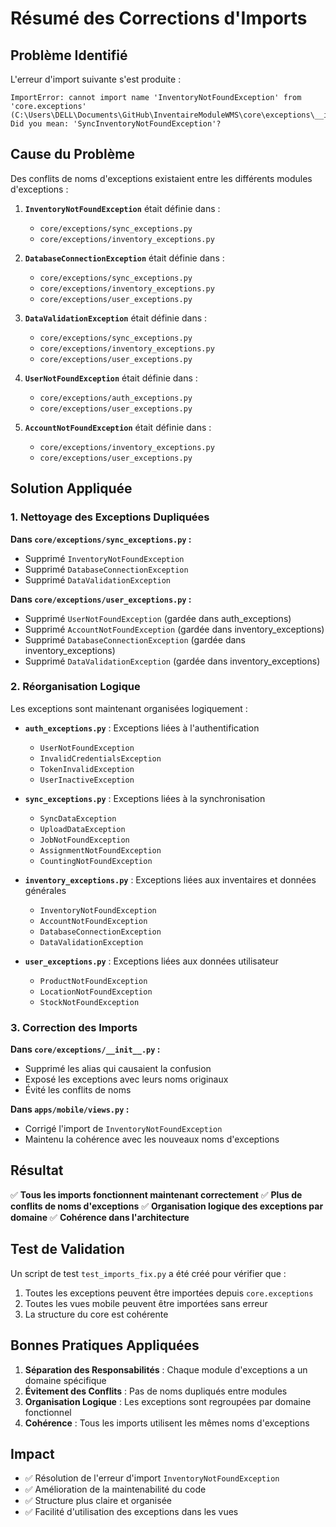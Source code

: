# Résumé des Corrections d'Imports

## Problème Identifié

L'erreur d'import suivante s'est produite :
```
ImportError: cannot import name 'InventoryNotFoundException' from 'core.exceptions' (C:\Users\DELL\Documents\GitHub\InventaireModuleWMS\core\exceptions\__init__.py). Did you mean: 'SyncInventoryNotFoundException'?
```

## Cause du Problème

Des conflits de noms d'exceptions existaient entre les différents modules d'exceptions :

1. **`InventoryNotFoundException`** était définie dans :
   - `core/exceptions/sync_exceptions.py`
   - `core/exceptions/inventory_exceptions.py`

2. **`DatabaseConnectionException`** était définie dans :
   - `core/exceptions/sync_exceptions.py`
   - `core/exceptions/inventory_exceptions.py`
   - `core/exceptions/user_exceptions.py`

3. **`DataValidationException`** était définie dans :
   - `core/exceptions/sync_exceptions.py`
   - `core/exceptions/inventory_exceptions.py`
   - `core/exceptions/user_exceptions.py`

4. **`UserNotFoundException`** était définie dans :
   - `core/exceptions/auth_exceptions.py`
   - `core/exceptions/user_exceptions.py`

5. **`AccountNotFoundException`** était définie dans :
   - `core/exceptions/inventory_exceptions.py`
   - `core/exceptions/user_exceptions.py`

## Solution Appliquée

### 1. **Nettoyage des Exceptions Dupliquées**

**Dans `core/exceptions/sync_exceptions.py` :**
- Supprimé `InventoryNotFoundException`
- Supprimé `DatabaseConnectionException`
- Supprimé `DataValidationException`

**Dans `core/exceptions/user_exceptions.py` :**
- Supprimé `UserNotFoundException` (gardée dans auth_exceptions)
- Supprimé `AccountNotFoundException` (gardée dans inventory_exceptions)
- Supprimé `DatabaseConnectionException` (gardée dans inventory_exceptions)
- Supprimé `DataValidationException` (gardée dans inventory_exceptions)

### 2. **Réorganisation Logique**

Les exceptions sont maintenant organisées logiquement :

- **`auth_exceptions.py`** : Exceptions liées à l'authentification
  - `UserNotFoundException`
  - `InvalidCredentialsException`
  - `TokenInvalidException`
  - `UserInactiveException`

- **`sync_exceptions.py`** : Exceptions liées à la synchronisation
  - `SyncDataException`
  - `UploadDataException`
  - `JobNotFoundException`
  - `AssignmentNotFoundException`
  - `CountingNotFoundException`

- **`inventory_exceptions.py`** : Exceptions liées aux inventaires et données générales
  - `InventoryNotFoundException`
  - `AccountNotFoundException`
  - `DatabaseConnectionException`
  - `DataValidationException`

- **`user_exceptions.py`** : Exceptions liées aux données utilisateur
  - `ProductNotFoundException`
  - `LocationNotFoundException`
  - `StockNotFoundException`

### 3. **Correction des Imports**

**Dans `core/exceptions/__init__.py` :**
- Supprimé les alias qui causaient la confusion
- Exposé les exceptions avec leurs noms originaux
- Évité les conflits de noms

**Dans `apps/mobile/views.py` :**
- Corrigé l'import de `InventoryNotFoundException`
- Maintenu la cohérence avec les nouveaux noms d'exceptions

## Résultat

✅ **Tous les imports fonctionnent maintenant correctement**
✅ **Plus de conflits de noms d'exceptions**
✅ **Organisation logique des exceptions par domaine**
✅ **Cohérence dans l'architecture**

## Test de Validation

Un script de test `test_imports_fix.py` a été créé pour vérifier que :
1. Toutes les exceptions peuvent être importées depuis `core.exceptions`
2. Toutes les vues mobile peuvent être importées sans erreur
3. La structure du core est cohérente

## Bonnes Pratiques Appliquées

1. **Séparation des Responsabilités** : Chaque module d'exceptions a un domaine spécifique
2. **Évitement des Conflits** : Pas de noms dupliqués entre modules
3. **Organisation Logique** : Les exceptions sont regroupées par domaine fonctionnel
4. **Cohérence** : Tous les imports utilisent les mêmes noms d'exceptions

## Impact

- ✅ Résolution de l'erreur d'import `InventoryNotFoundException`
- ✅ Amélioration de la maintenabilité du code
- ✅ Structure plus claire et organisée
- ✅ Facilité d'utilisation des exceptions dans les vues 